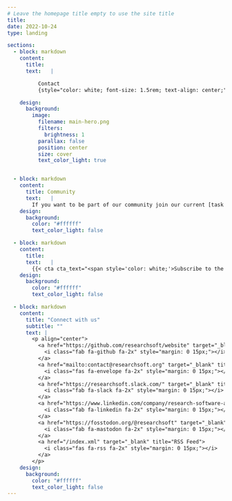 ```yaml
---
# Leave the homepage title empty to use the site title
title:
date: 2022-10-24
type: landing

sections:
  - block: markdown
    content:
      title:
      text:   |

          Contact
          {style="color: white; font-size: 1.5rem; text-align: center;"} 

    design:
      background:
        image:
          filename: main-hero.png
          filters:
            brightness: 1
          parallax: false
          position: center
          size: cover
          text_color_light: true     


  - block: markdown
    content:
      title: Community
      text:   |
        If you want to be part of our community join our current [task forces](https://www.researchsoft.org/taskforces/) and subscribe to our newsletter.    
    design:
      background:
        color: "#ffffff"
        text_color_light: false  

  - block: markdown
    content:
      title:
      text:   |        
        {{< cta cta_text="<span style='color: white;'>Subscribe to the ReSA newsletter</span>" cta_link="https://dashboard.mailerlite.com/forms/778129/110635094443558050/share" cta_new_tab="true" >}}
    design:
      background:
        color: "#ffffff"
        text_color_light: false

  - block: markdown
    content:
      title: "Connect with us"
      subtitle: ""
      text: |
        <p align="center">
          <a href="https://github.com/researchsoft/website" target="_blank" title="GitHub">
            <i class="fab fa-github fa-2x" style="margin: 0 15px;"></i>
          </a>
          <a href="mailto:contact@researchsoft.org" target="_blank" title="Email">
            <i class="fas fa-envelope fa-2x" style="margin: 0 15px;"></i>
          </a>
          <a href="https://researchsoft.slack.com/" target="_blank" title="Slack">
            <i class="fab fa-slack fa-2x" style="margin: 0 15px;"></i>
          </a>
          <a href="https://www.linkedin.com/company/research-software-alliance/" target="_blank" title="LinkedIn">
            <i class="fab fa-linkedin fa-2x" style="margin: 0 15px;"></i>
          </a>
          <a href="https://fosstodon.org/@researchsoft" target="_blank" title="Mastodon">
            <i class="fab fa-mastodon fa-2x" style="margin: 0 15px;"></i>
          </a>
          <a href="/index.xml" target="_blank" title="RSS Feed">
            <i class="fas fa-rss fa-2x" style="margin: 0 15px;"></i>
          </a>
        </p>
    design:
      background:
        color: "#ffffff"
        text_color_light: false
---
```

